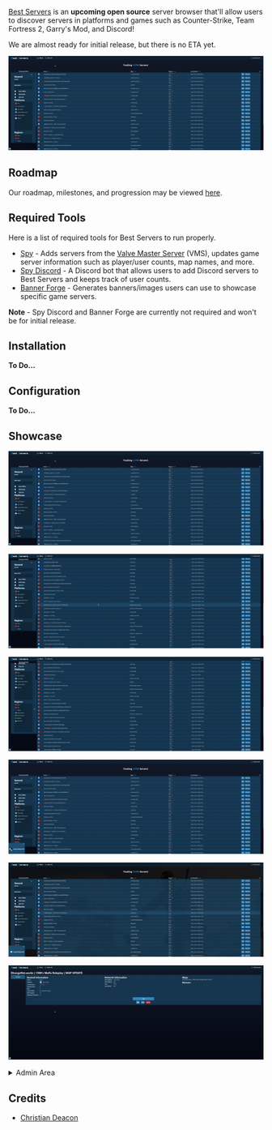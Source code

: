 [Best Servers](https://bestservers.io/) is an **upcoming open source** server browser that'll allow users to discover servers in platforms and games such as Counter-Strike, Team Fortress 2, Garry's Mod, and Discord!

We are almost ready for initial release, but there is no ETA yet.

![Index 1](https://github.com/bestserversio/bestservers/blob/main/images/index-1.png)

## Roadmap
Our roadmap, milestones, and progression may be viewed [here](https://github.com/orgs/bestserversio/projects/2).

## Required Tools
Here is a list of required tools for Best Servers to run properly.

* [Spy](https://github.com/bestserversio/spy) - Adds servers from the [Valve Master Server](https://developer.valvesoftware.com/wiki/Master_Server_Query_Protocol) (VMS), updates game server information such as player/user counts, map names, and more.
* [Spy Discord](https://github.com/bestserversio/spy-discord) - A Discord bot that allows users to add Discord servers to Best Servers and keeps track of user counts.
* [Banner Forge](https://github.com/bestserversio/banner-forge) - Generates banners/images users can use to showcase specific game servers.

**Note** - Spy Discord and Banner Forge are currently not required and won't be for initial release.

## Installation
**To Do...**

## Configuration
**To Do...**

## Showcase
![Index 1](https://github.com/bestserversio/bestservers/blob/main/images/index-1.png)

![Index 2](https://github.com/bestserversio/bestservers/blob/main/images/index-2.png)

![Index 3](https://github.com/bestserversio/bestservers/blob/main/images/index-3.png)

![Index 4](https://github.com/bestserversio/bestservers/blob/main/images/index-4.png)

![Index 5](https://github.com/bestserversio/bestservers/blob/main/images/index-5.png)

![View 1](https://github.com/bestserversio/bestservers/blob/main/images/view-1.png)

<details>
    <summary>Admin Area</summary>

![Admin 1](https://github.com/bestserversio/bestservers/blob/main/images/admin-1.png)

![Admin 2](https://github.com/bestserversio/bestservers/blob/main/images/admin-2.png)

![Admin 3](https://github.com/bestserversio/bestservers/blob/main/images/admin-3.png)

![Admin 4](https://github.com/bestserversio/bestservers/blob/main/images/admin-4.png)

![Admin 5](https://github.com/bestserversio/bestservers/blob/main/images/admin-5.png)

![Admin 6](https://github.com/bestserversio/bestservers/blob/main/images/admin-6.png)

![Admin 7](https://github.com/bestserversio/bestservers/blob/main/images/admin-7.png)

![Admin 8](https://github.com/bestserversio/bestservers/blob/main/images/admin-8.png)
</details>

## Credits
* [Christian Deacon](https://github.com/gamemann)
